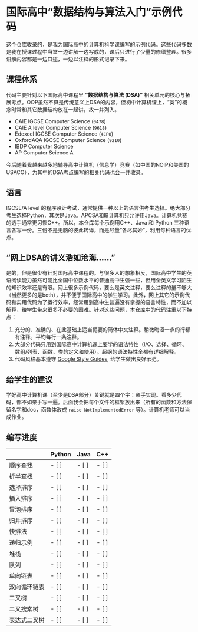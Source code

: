 # 国际高中“数据结构与算法入门”示例代码

这个仓库收录的，是我为国际高中的计算机科学课编写的示例代码。这些代码多数是我在授课过程中当堂一边讲解一边写成的，课后只进行了少量的修缮整理。很多讲解内容都是一边口述，一边以注释的形式记录下来。

## 课程体系

代码主要针对以下国际高中课程里 **“数据结构与算法 (DSA)”** 相关单元的核心与拓展考点。OOP虽然不算是传统意义上DSA的内容，但初中计算机课上，“类”的概念时常和其它数据结构放在一起讲，故一并列入。

* CAIE IGCSE Computer Science (`0478`)
* CAIE A level Computer Science (`9618`)
* Edexcel IGCSE Computer Science (`4CP0`)
* OxfordAQA IGCSE Computer Science (`9210`)
* IBDP Computer Science
* AP Computer Science A

今后随着我越来越多地辅导高中计算机（信息学）竞赛（如中国的NOIP和美国的USACO），为其中的DSA考点编写的相关代码也会一并收录。

## 语言

IGCSE/A level 的程序设计考试，通常提供一种以上的语言供考生选择。绝大部分考生选择Python，其次是Java。APCSA和IB计算机只允许用Java。计算机竞赛的选手通常更习惯C++。所以，本仓库每个示例用C++、Java 和 Python 三种语言各写一份。三份不是无脑的彼此转译，而是尽量“各尽其妙”，利用每种语言的优点。

## “网上DSA的讲义浩如沧海……”

是的，但是很少有针对国际高中课程的。与很多人的想象相反，国际高中学生的英语阅读能力虽然可能比全国中位数水平的普通高中生强一些，但用全英文学习陌生的知识效率还是有限。网上很多示例代码，要么是英文注释，要么注释的量不够大（当然更多的是both），并不便于国际高中的学生学习。此外，网上其它的示例代码和实用代码为了运行效率，经常用到高中生普遍没有掌握的语言特性，而不加以解释，给学生带来很多不必要的困难。针对这些问题，本仓库中的代码注重以下特点：

1. 充分的、准确的、在此基础上适当扼要的简体中文注释。稍微晦涩一点的行都有注释。平均每行一条注释。
2. 大部分代码只用到国际高中计算机课上要学的语法特性（I/O、选择、循环、数组/列表、函数、类的定义和使用）。超纲的语法特性全都有详细解释。
3. 代码风格基本遵守 [Google Style Guides](https://google.github.io/styleguide/), 给学生做出良好示范。

## 给学生的建议

学好高中计算机课（至少是DSA部分）关键就是四个字：亲手实现。看多少代码，都不如亲手写一遍。后面我会把每个文件的框架放出来（所有的函数和方法保留名字和doc，函数体改成 `raise NotImplementedError` 等）。计算机老师可以当成作业。

## 编写进度

|              | Python | Java  | C++   |
| :----------- | :----- | :---- | :---- |
| 顺序查找     | - [ ]  | - [ ] | - [ ] |
| 折半查找     | - [ ]  | - [ ] | - [ ] |
| 选择排序     | - [ ]  | - [ ] | - [ ] |
| 插入排序     | - [ ]  | - [ ] | - [ ] |
| 冒泡排序     | - [ ]  | - [ ] | - [ ] |
| 归并排序     | - [ ]  | - [ ] | - [ ] |
| 快排法       | - [ ]  | - [ ] | - [ ] |
| 递归示例     | - [ ]  | - [ ] | - [ ] |
| 堆栈         | - [ ]  | - [ ] | - [ ] |
| 队列         | - [ ]  | - [ ] | - [ ] |
| 单向链表     | - [ ]  | - [ ] | - [ ] |
| 双向循环链表 | - [ ]  | - [ ] | - [ ] |
| 二叉树       | - [ ]  | - [ ] | - [ ] |
| 二叉搜索树   | - [ ]  | - [ ] | - [ ] |
| 表达式二叉树 | - [ ]  | - [ ] | - [ ] |